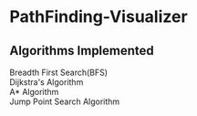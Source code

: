 # PathFinding-Visualizer

## Algorithms Implemented<br>
Breadth First Search(BFS)<br>
Dijkstra's Algorithm<br>
A* Algorithm<br>
Jump Point Search Algorithm<br>
